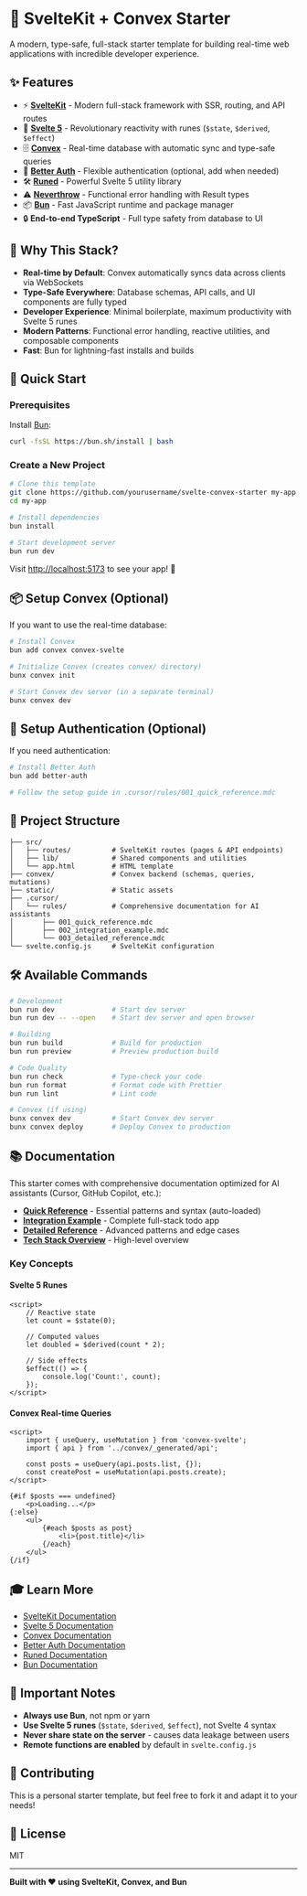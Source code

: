 # 🚀 SvelteKit + Convex Starter

A modern, type-safe, full-stack starter template for building real-time web applications with incredible developer experience.

## ✨ Features

- ⚡️ **[SvelteKit](https://svelte.dev/docs/kit)** - Modern full-stack framework with SSR, routing, and API routes
- 🎨 **[Svelte 5](https://svelte.dev)** - Revolutionary reactivity with runes (`$state`, `$derived`, `$effect`)
- 🗄️ **[Convex](https://convex.dev)** - Real-time database with automatic sync and type-safe queries
- 🔐 **[Better Auth](https://better-auth.com)** - Flexible authentication (optional, add when needed)
- 🛠️ **[Runed](https://runed.dev)** - Powerful Svelte 5 utility library
- ⚠️ **[Neverthrow](https://github.com/supermacro/neverthrow)** - Functional error handling with Result types
- 📦 **[Bun](https://bun.sh)** - Fast JavaScript runtime and package manager
- 🔒 **End-to-end TypeScript** - Full type safety from database to UI

## 🎯 Why This Stack?

- **Real-time by Default**: Convex automatically syncs data across clients via WebSockets
- **Type-Safe Everywhere**: Database schemas, API calls, and UI components are fully typed
- **Developer Experience**: Minimal boilerplate, maximum productivity with Svelte 5 runes
- **Modern Patterns**: Functional error handling, reactive utilities, and composable components
- **Fast**: Bun for lightning-fast installs and builds

## 🚀 Quick Start

### Prerequisites

Install [Bun](https://bun.sh):

```bash
curl -fsSL https://bun.sh/install | bash
```

### Create a New Project

```bash
# Clone this template
git clone https://github.com/yourusername/svelte-convex-starter my-app
cd my-app

# Install dependencies
bun install

# Start development server
bun run dev
```

Visit [http://localhost:5173](http://localhost:5173) to see your app! 🎉

## 📦 Setup Convex (Optional)

If you want to use the real-time database:

```bash
# Install Convex
bun add convex convex-svelte

# Initialize Convex (creates convex/ directory)
bunx convex init

# Start Convex dev server (in a separate terminal)
bunx convex dev
```

## 🔐 Setup Authentication (Optional)

If you need authentication:

```bash
# Install Better Auth
bun add better-auth

# Follow the setup guide in .cursor/rules/001_quick_reference.mdc
```

## 📁 Project Structure

```
├── src/
│   ├── routes/          # SvelteKit routes (pages & API endpoints)
│   ├── lib/             # Shared components and utilities
│   └── app.html         # HTML template
├── convex/              # Convex backend (schemas, queries, mutations)
├── static/              # Static assets
├── .cursor/
│   └── rules/           # Comprehensive documentation for AI assistants
│       ├── 001_quick_reference.mdc
│       ├── 002_integration_example.mdc
│       └── 003_detailed_reference.mdc
└── svelte.config.js     # SvelteKit configuration
```

## 🛠️ Available Commands

```bash
# Development
bun run dev              # Start dev server
bun run dev -- --open    # Start dev server and open browser

# Building
bun run build            # Build for production
bun run preview          # Preview production build

# Code Quality
bun run check            # Type-check your code
bun run format           # Format code with Prettier
bun run lint             # Lint code

# Convex (if using)
bunx convex dev          # Start Convex dev server
bunx convex deploy       # Deploy Convex to production
```

## 📚 Documentation

This starter comes with comprehensive documentation optimized for AI assistants (Cursor, GitHub Copilot, etc.):

- **[Quick Reference](.cursor/rules/001_quick_reference.mdc)** - Essential patterns and syntax (auto-loaded)
- **[Integration Example](.cursor/rules/002_integration_example.mdc)** - Complete full-stack todo app
- **[Detailed Reference](.cursor/rules/003_detailed_reference.mdc)** - Advanced patterns and edge cases
- **[Tech Stack Overview](.cursor/tech-stack-basics.md)** - High-level overview

### Key Concepts

#### Svelte 5 Runes

```svelte
<script>
	// Reactive state
	let count = $state(0);

	// Computed values
	let doubled = $derived(count * 2);

	// Side effects
	$effect(() => {
		console.log('Count:', count);
	});
</script>
```

#### Convex Real-time Queries

```svelte
<script>
	import { useQuery, useMutation } from 'convex-svelte';
	import { api } from '../convex/_generated/api';

	const posts = useQuery(api.posts.list, {});
	const createPost = useMutation(api.posts.create);
</script>

{#if $posts === undefined}
	<p>Loading...</p>
{:else}
	<ul>
		{#each $posts as post}
			<li>{post.title}</li>
		{/each}
	</ul>
{/if}
```

## 🎓 Learn More

- [SvelteKit Documentation](https://svelte.dev/docs/kit)
- [Svelte 5 Documentation](https://svelte.dev/docs/svelte/overview)
- [Convex Documentation](https://docs.convex.dev)
- [Better Auth Documentation](https://better-auth.com/docs)
- [Runed Documentation](https://runed.dev/docs)
- [Bun Documentation](https://bun.sh/docs)

## 🚨 Important Notes

- **Always use Bun**, not npm or yarn
- **Use Svelte 5 runes** (`$state`, `$derived`, `$effect`), not Svelte 4 syntax
- **Never share state on the server** - causes data leakage between users
- **Remote functions are enabled** by default in `svelte.config.js`

## 🤝 Contributing

This is a personal starter template, but feel free to fork it and adapt it to your needs!

## 📝 License

MIT

---

**Built with ❤️ using SvelteKit, Convex, and Bun**
